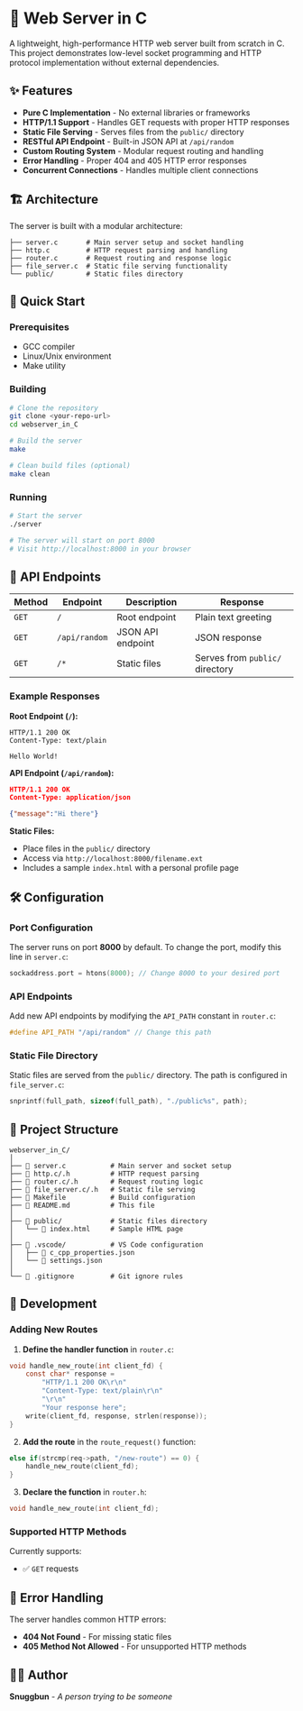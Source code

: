 # 🚀 Web Server in C

A lightweight, high-performance HTTP web server built from scratch in C. This project demonstrates low-level socket programming and HTTP protocol implementation without external dependencies.

## ✨ Features

- **Pure C Implementation** - No external libraries or frameworks
- **HTTP/1.1 Support** - Handles GET requests with proper HTTP responses
- **Static File Serving** - Serves files from the `public/` directory
- **RESTful API Endpoint** - Built-in JSON API at `/api/random`
- **Custom Routing System** - Modular request routing and handling
- **Error Handling** - Proper 404 and 405 HTTP error responses
- **Concurrent Connections** - Handles multiple client connections

## 🏗️ Architecture

The server is built with a modular architecture:

```
├── server.c       # Main server setup and socket handling
├── http.c         # HTTP request parsing and handling
├── router.c       # Request routing and response logic
├── file_server.c  # Static file serving functionality
└── public/        # Static files directory
```

## 🚀 Quick Start

### Prerequisites

- GCC compiler
- Linux/Unix environment
- Make utility

### Building

```bash
# Clone the repository
git clone <your-repo-url>
cd webserver_in_C

# Build the server
make

# Clean build files (optional)
make clean
```

### Running

```bash
# Start the server
./server

# The server will start on port 8000
# Visit http://localhost:8000 in your browser
```

## 📡 API Endpoints

| Method | Endpoint | Description | Response |
|--------|----------|-------------|----------|
| `GET` | `/` | Root endpoint | Plain text greeting |
| `GET` | `/api/random` | JSON API endpoint | JSON response |
| `GET` | `/*` | Static files | Serves from `public/` directory |

### Example Responses

**Root Endpoint (`/`):**
```
HTTP/1.1 200 OK
Content-Type: text/plain

Hello World!
```

**API Endpoint (`/api/random`):**
```json
HTTP/1.1 200 OK
Content-Type: application/json

{"message":"Hi there"}
```

**Static Files:**
- Place files in the `public/` directory
- Access via `http://localhost:8000/filename.ext`
- Includes a sample `index.html` with a personal profile page

## 🛠️ Configuration

### Port Configuration
The server runs on port **8000** by default. To change the port, modify this line in `server.c`:

```c
sockaddress.port = htons(8000); // Change 8000 to your desired port
```

### API Endpoints
Add new API endpoints by modifying the `API_PATH` constant in `router.c`:

```c
#define API_PATH "/api/random" // Change this path
```

### Static File Directory
Static files are served from the `public/` directory. The path is configured in `file_server.c`:

```c
snprintf(full_path, sizeof(full_path), "./public%s", path);
```

## 📁 Project Structure

```
webserver_in_C/
│
├── 📄 server.c           # Main server and socket setup
├── 📄 http.c/.h          # HTTP request parsing
├── 📄 router.c/.h        # Request routing logic
├── 📄 file_server.c/.h   # Static file serving
├── 📄 Makefile           # Build configuration
├── 📄 README.md          # This file
│
├── 📁 public/            # Static files directory
│   └── 📄 index.html     # Sample HTML page
│
├── 📁 .vscode/           # VS Code configuration
│   ├── 📄 c_cpp_properties.json
│   └── 📄 settings.json
│
└── 📄 .gitignore         # Git ignore rules
```

## 🔧 Development

### Adding New Routes

1. **Define the handler function** in `router.c`:
```c
void handle_new_route(int client_fd) {
    const char* response = 
        "HTTP/1.1 200 OK\r\n"
        "Content-Type: text/plain\r\n"
        "\r\n"
        "Your response here";
    write(client_fd, response, strlen(response));
}
```

2. **Add the route** in the `route_request()` function:
```c
else if(strcmp(req->path, "/new-route") == 0) {
    handle_new_route(client_fd);
}
```

3. **Declare the function** in `router.h`:
```c
void handle_new_route(int client_fd);
```

### Supported HTTP Methods

Currently supports:
- ✅ `GET` requests

## 🐛 Error Handling

The server handles common HTTP errors:

- **404 Not Found** - For missing static files
- **405 Method Not Allowed** - For unsupported HTTP methods

## 🙋‍♂️ Author

**Snuggbun** - *A person trying to be someone*
